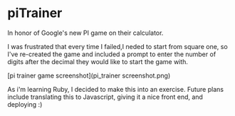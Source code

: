 # piTrainer

In honor of Google's new PI game on their calculator.

I was frustrated that every time I failed,I neded to start from square one, so I've re-created the game and included a prompt
to enter the number of digits after the decimal they would like to start the game with.

[pi trainer game screenshot](pi_trainer screenshot.png)

As i'm learning Ruby, I decided to make this into an exercise. 
Future plans include translating this to Javascript, giving it a nice front end, and deploying :)
